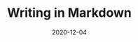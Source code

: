 ---
template: guides
title: Writing in Markdown
description: Utilize 'Collections' to organize your Markdown content into groups.
date: 2020-12-04
---